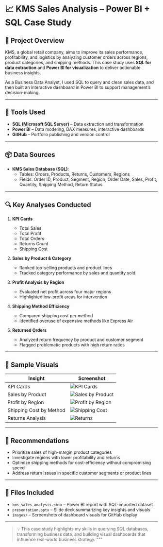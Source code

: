 # 📈 KMS Sales Analysis – Power BI + SQL Case Study

## 📝 Project Overview
KMS, a global retail company, aims to improve its sales performance, profitability, and logistics by analyzing customer orders across regions, product categories, and shipping methods. This case study uses **SQL for data extraction** and **Power BI for visualization** to deliver actionable business insights.

As a Business Data Analyst, I used SQL to query and clean sales data, and then built an interactive dashboard in Power BI to support management’s decision-making.

---

## 🧰 Tools Used
- **SQL (Microsoft SQL Server)** – Data extraction and transformation
- **Power BI** – Data modeling, DAX measures, interactive dashboards
- **GitHub** – Portfolio publishing and version control

---

## 📦 Data Sources

- **KMS Sales Database (SQL)**:
  - Tables: Orders, Products, Returns, Customers, Regions
  - Fields: Order ID, Product, Segment, Region, Order Date, Sales, Profit, Quantity, Shipping Method, Return Status

---

## 🔍 Key Analyses Conducted

1. **KPI Cards**
   - Total Sales
   - Total Profit
   - Total Orders
   - Returns Count
   - Shipping Cost

2. **Sales by Product & Category**
   - Ranked top-selling products and product lines
   - Tracked category performance by sales and quantity sold

3. **Profit Analysis by Region**
   - Evaluated net profit across four major regions
   - Highlighted low-profit areas for intervention

4. **Shipping Method Efficiency**
   - Compared shipping cost per method
   - Identified overuse of expensive methods like Express Air

5. **Returned Orders**
   - Analyzed return frequency by product and customer segment
   - Flagged problematic products with high return ratios

---

## 📸 Sample Visuals

| Insight | Screenshot |
|--------|------------|
| KPI Cards | ![KPI Cards](images/kpi_cards.png) |
| Sales by Product | ![Sales by Product](images/sales_by_product.png) |
| Profit by Region | ![Profit by Region](images/profit_by_region.png) |
| Shipping Cost by Method | ![Shipping Cost](images/shipping_cost_by_method.png) |
| Returns Analysis | ![Returns](images/returns_analysis.png) |

---

## 🎯 Recommendations

- Prioritize sales of high-margin product categories
- Investigate regions with lower profitability and returns
- Optimize shipping methods for cost-efficiency without compromising speed
- Address return issues in specific customer segments or product lines

---

## 📂 Files Included

- `kms_sales_analysis.pbix` – Power BI report with SQL-imported dataset
- `presentation.pptx` – Slide deck summarizing key insights and visuals
- `images/` – Screenshots of dashboard visuals for GitHub display

---

> 💡 This case study highlights my skills in querying SQL databases, transforming business data, and building visual dashboards that influence real-world business strategy.
"""

